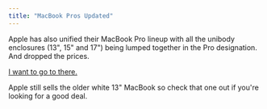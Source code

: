 ```yaml
---
title: "MacBook Pros Updated"
---
```

<p>Apple has also unified their MacBook Pro lineup with all the unibody enclosures (13", 15" and 17") being lumped together in the Pro designation.  And dropped the prices.</p>
<p><a href="https://www.apple.com/macbookpro/">I want to go to there.</a></p>
<p>Apple still sells the older white 13" MacBook so check that one out if you're looking for a good deal.</p>
